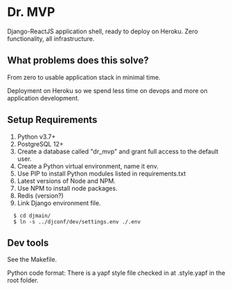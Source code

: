 # Dr. MVP

Django-ReactJS application shell, ready to deploy on Heroku.  Zero functionality, all infrastructure.

## What problems does this solve?

From zero to usable application stack in minimal time.

Deployment on Heroku so we spend less time on devops and more on application development.

## Setup Requirements

1. Python v3.7+
1. PostgreSQL 12+
1. Create a database called "dr_mvp" and grant full access to the default user.
1. Create a Python virtual environment, name it env.
1. Use PIP to install Python modules listed in requirements.txt
1. Latest versions of Node and NPM.
1. Use NPM to install node packages.
1. Redis (version?)
1. Link Django environment file.
```
  $ cd djmain/
  $ ln -s ../djconf/dev/settings.env ./.env
```

## Dev tools

See the Makefile.

Python code format: There is a yapf style file checked in at .style.yapf in the root folder.
